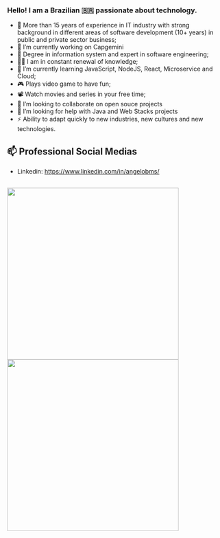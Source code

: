 ### Hello! I am a Brazilian 🇧🇷️ passionate about technology.

- 🔭 More than 15 years of experience in IT industry with strong background in different areas of software development (10+ years) in public and private sector business;
- 👷️ I’m currently working on Capgemini
- 🌱 Degree in information system and expert in software engineering;
- 👨‍💻️ I am in constant renewal of knowledge;
- 🚀️ I’m currently learning JavaScript, NodeJS, React, Microservice and Cloud;
- 🎮️ Plays video game to have fun;
- 📽️ Watch movies and series in your free time; 
- 👯 I’m looking to collaborate on open souce projects 
- 🤔 I’m looking for help with Java and Web Stacks projects
- ⚡️ Ability to adapt quickly to new industries, new cultures and new technologies. 

## 📫 Professional Social Medias

 - Linkedin: https://www.linkedin.com/in/angelobms/
 

##
 
 <img width="400px" align="left" src="https://github-readme-stats.vercel.app/api?username=angelobms&count_private=true&show_icons=true" />
 <img width="400px" align="left" src="https://github-readme-stats.vercel.app/api/top-langs?username=angelobms&layout=compact" />
 
